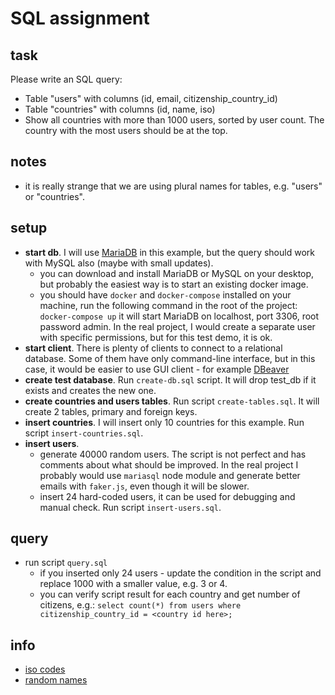 # SQL assignment

## task
Please write an SQL query:
- Table "users" with columns (id, email, citizenship_country_id)
- Table "countries" with columns (id, name, iso)
- Show all countries with more than 1000 users, sorted by user count. The country with the most users should be at the top.

## notes
- it is really strange that we are using plural names for tables, e.g. "users" or "countries".

## setup
- **start db**. I will use [MariaDB](https://mariadb.com/) in this example, but the query should work with MySQL also (maybe with small updates).
  - you can download and install MariaDB or MySQL on your desktop, but probably the easiest way is to start an existing docker image.
  - you should have `docker` and `docker-compose` installed on your machine, run the following command in the root of the project:
    `docker-compose up`
    it will start MariaDB on localhost, port 3306, root password admin. In the real project, I would create a separate user with specific permissions, but for this test demo, it is ok.
- **start client**. There is plenty of clients to connect to a relational database. Some of them have only command-line interface, but in this case, it would be easier to use GUI client - for example [DBeaver](https://dbeaver.io/)
- **create test database**. Run `create-db.sql` script. It will drop test_db if it exists and creates the new one.
- **create countries and users tables**. Run script `create-tables.sql`. It will create 2 tables, primary and foreign keys.
- **insert countries**. I will insert only 10 countries for this example. Run script `insert-countries.sql`.
- **insert users**.
  - generate 40000 random users. The script is not perfect and has comments about what should be improved. In the real project I probably would use `mariasql` node module and generate better emails with `faker.js`, even though it will be slower.
  - insert 24 hard-coded users, it can be used for debugging and manual check. Run script `insert-users.sql`.

## query
- run script `query.sql`
  - if you inserted only 24 users - update the condition in the script and replace 1000 with a smaller value, e.g. 3 or 4.
  - you can verify script result for each country and get number of citizens, e.g.:
  `select count(*) from users where citizenship_country_id = <country id here>;`

## info
  - [iso codes](https://www.wikiwand.com/en/List_of_ISO_3166_country_codes)
  - [random names](http://listofrandomnames.com/index.cfm?generated)

